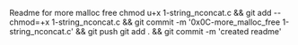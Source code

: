Readme for more malloc free
chmod u+x 1-string_nconcat.c && git add --chmod=+x 1-string_nconcat.c && git commit -m '0x0C-more_malloc_free 1-string_nconcat.c' && git push
git add . && git commit -m 'created readme'